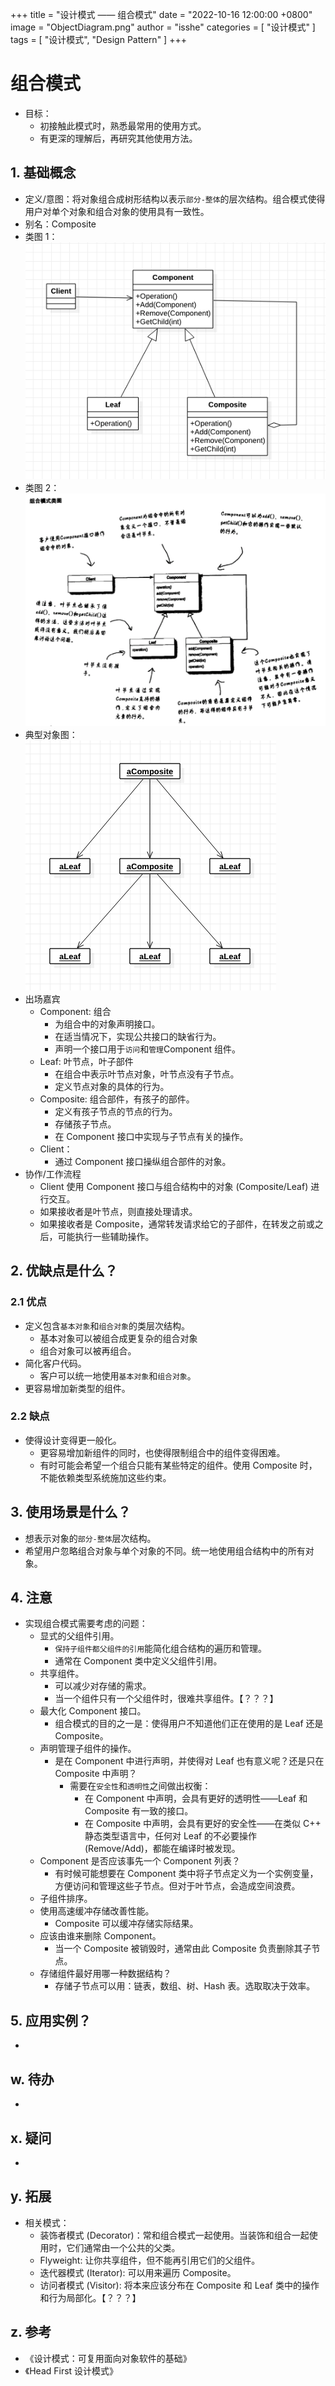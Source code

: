 +++
title = "设计模式 —— 组合模式"
date = "2022-10-16 12:00:00 +0800"
image = "ObjectDiagram.png"
author = "isshe"
categories = [ "设计模式" ]
tags = [ "设计模式", "Design Pattern" ]
+++


# 组合模式
* 目标：
    * 初接触此模式时，熟悉最常用的使用方式。
    * 有更深的理解后，再研究其他使用方法。
## 1. 基础概念
* 定义/意图：将对象组合成树形结构以表示`部分-整体`的层次结构。组合模式使得用户对单个对象和组合对象的使用具有一致性。
* 别名：Composite
* 类图 1：
![类图](ClassDiagram.png)
* 类图 2：
![类图](ClassDiagram2.png)
* 典型对象图：
![对象图](ObjectDiagram.png)
* 出场嘉宾
    * Component: 组合
        * 为组合中的对象声明接口。
        * 在适当情况下，实现公共接口的缺省行为。
        * 声明一个接口用于`访问`和`管理`Component 组件。
    * Leaf: 叶节点，叶子部件
        * 在组合中表示叶节点对象，叶节点没有子节点。
        * 定义节点对象的具体的行为。
    * Composite: 组合部件，有孩子的部件。
        * 定义有孩子节点的节点的行为。
        * 存储孩子节点。
        * 在 Component 接口中实现与子节点有关的操作。
    * Client：
        * 通过 Component 接口操纵组合部件的对象。
* 协作/工作流程
    * Client 使用 Component 接口与组合结构中的对象 (Composite/Leaf) 进行交互。
    * 如果接收者是叶节点，则直接处理请求。
    * 如果接收者是 Composite，通常转发请求给它的子部件，在转发之前或之后，可能执行一些辅助操作。

## 2. 优缺点是什么？
### 2.1 优点
* 定义包含`基本对象`和`组合对象`的类层次结构。
    * 基本对象可以被组合成更复杂的组合对象
    * 组合对象可以被再组合。
* 简化客户代码。
    * 客户可以统一地使用`基本对象`和`组合对象`。
* 更容易增加新类型的组件。


### 2.2 缺点
* 使得设计变得更一般化。
    * 更容易增加新组件的同时，也使得限制组合中的组件变得困难。
    * 有时可能会希望一个组合只能有某些特定的组件。使用 Composite 时，不能依赖类型系统施加这些约束。


## 3. 使用场景是什么？
* 想表示对象的`部分-整体`层次结构。
* 希望用户忽略组合对象与单个对象的不同。统一地使用组合结构中的所有对象。


## 4. 注意
* 实现组合模式需要考虑的问题：
    * 显式的父组件引用。
        * `保持子组件都父组件的引用`能简化组合结构的遍历和管理。
        * 通常在 Component 类中定义父组件引用。
    * 共享组件。
        * 可以减少对存储的需求。
        * 当一个组件只有一个父组件时，很难共享组件。【？？？】
    * 最大化 Component 接口。
        * 组合模式的目的之一是：使得用户不知道他们正在使用的是 Leaf 还是 Composite。
    * 声明管理子组件的操作。
        * 是在 Component 中进行声明，并使得对 Leaf 也有意义呢？还是只在 Composite 中声明？
            * 需要在`安全性`和`透明性`之间做出权衡：
                * 在 Component 中声明，会具有更好的透明性——Leaf 和 Composite 有一致的接口。
                * 在 Composite 中声明，会具有更好的安全性——在类似 C++ 静态类型语言中，任何对 Leaf 的不必要操作 (Remove/Add)，都能在编译时被发现。
    * Component 是否应该事先一个 Component 列表？
        * 有时候可能想要在 Component 类中将子节点定义为一个实例变量，方便访问和管理这些子节点。但对于叶节点，会造成空间浪费。
    * 子组件排序。
    * 使用高速缓冲存储改善性能。
        * Composite 可以缓冲存储实际结果。
    * 应该由谁来删除 Component。
        * 当一个 Composite 被销毁时，通常由此 Composite 负责删除其子节点。
    * 存储组件最好用哪一种数据结构？
        * 存储子节点可以用：链表，数组、树、Hash 表。选取取决于效率。

## 5. 应用实例？
* 

## w. 待办
* 

## x. 疑问
* 

## y. 拓展
* 相关模式：
    * 装饰者模式 (Decorator)：常和组合模式一起使用。当装饰和组合一起使用时，它们通常由一个公共的父类。
    * Flyweight: 让你共享组件，但不能再引用它们的父组件。
    * 迭代器模式 (Iterator): 可以用来遍历 Composite。
    * 访问者模式 (Visitor): 将本来应该分布在 Composite 和 Leaf 类中的操作和行为局部化。【？？？】

## z. 参考
* 《设计模式：可复用面向对象软件的基础》
* 《Head First 设计模式》

